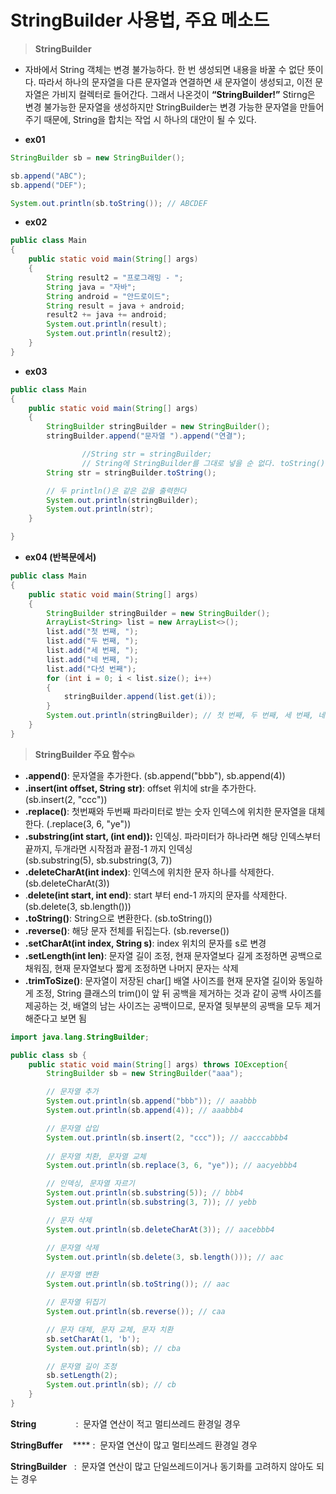 # StringBuilder 사용법, 주요 메소드
> **StringBuilder**
> 

 - 자바에서 String 객체는 변경 불가능하다. 한 번 생성되면 내용을 바꿀 수 없단 뜻이다. 따라서 하나의 문자열을 다른 문자열과 연결하면 새 문자열이 생성되고, 이전 문자열은 가비지 컬렉터로 들어간다. 
그래서 나온것이 **“StringBuilder!”** Stirng은 변경 불가능한 문자열을 생성하지만 StringBuilder는 변경 가능한 문자열을 만들어 주기 때문에, String을 합치는 작업 시 하나의 대안이 될 수 있다.

- **ex01**

```java
StringBuilder sb = new StringBuilder();

sb.append("ABC");
sb.append("DEF");

System.out.println(sb.toString()); // ABCDEF
```

- **ex02**

```java
public class Main
{
    public static void main(String[] args)
    {
        String result2 = "프로그래밍 - ";
        String java = "자바";
        String android = "안드로이드";
        String result = java + android;
        result2 += java += android;
        System.out.println(result);
        System.out.println(result2);
    }
}
```

- **ex03**

```java
public class Main
{
    public static void main(String[] args)
    {
        StringBuilder stringBuilder = new StringBuilder();
        stringBuilder.append("문자열 ").append("연결");

				//String str = stringBuilder;   
				// String에 StringBuilder를 그대로 넣을 순 없다. toString()을 붙여야 한다
        String str = stringBuilder.toString();

        // 두 println()은 같은 값을 출력한다
        System.out.println(stringBuilder);
        System.out.println(str);
    }

}
```

- **ex04 (반복문에서)**

```java
public class Main
{
    public static void main(String[] args)
    {
        StringBuilder stringBuilder = new StringBuilder();
        ArrayList<String> list = new ArrayList<>();
        list.add("첫 번째, ");
        list.add("두 번째, ");
        list.add("세 번째, ");
        list.add("네 번째, ");
        list.add("다섯 번째");
        for (int i = 0; i < list.size(); i++)
        {
            stringBuilder.append(list.get(i));
        }
        System.out.println(stringBuilder); // 첫 번째, 두 번째, 세 번째, 네 번째, 다섯 번째
    }
}
```



> **StringBuilder 주요 함수💥**
> 
- **.append()**: 문자열을 추가한다. (sb.append("bbb"), sb.append(4))
- **.insert(int offset, String str)**: offset 위치에 str을 추가한다. (sb.insert(2, "ccc"))
- **.replace()**: 첫번째와 두번째 파라미터로 받는 숫자 인덱스에 위치한 문자열을 대체한다. (.replace(3, 6, "ye"))
- **.substring(int start, (int end)):** 인덱싱. 파라미터가 하나라면 해당 인덱스부터 끝까지, 두개라면 시작점과 끝점-1 까지 인덱싱 (sb.substring(5), sb.substring(3, 7))
- **.deleteCharAt(int index)**: 인덱스에 위치한 문자 하나를 삭제한다. (sb.deleteCharAt(3))
- .**delete(int start, int end)**: start 부터 end-1 까지의 문자를 삭제한다. (sb.delete(3, sb.length()))
- **.toString()**: String으로 변환한다. (sb.toString())
- **.reverse()**: 해당 문자 전체를 뒤집는다. (sb.reverse())
- **.setCharAt(int index, String s)**: index 위치의 문자를 s로 변경
- **.setLength(int len)**: 문자열 길이 조정, 현재 문자열보다 길게 조정하면 공백으로 채워짐, 현재 문자열보다 짧게 조정하면 나머지 문자는 삭제
- **.trimToSize()**: 문자열이 저장된 char[] 배열 사이즈를 현재 문자열 길이와 동일하게 조정, String 클래스의 trim()이 앞 뒤 공백을 제거하는 것과 같이 공백 사이즈를 제공하는 것, 배열의 남는 사이즈는 공백이므로, 문자열 뒷부분의 공백을 모두 제거해준다고 보면 됨

```java
import java.lang.StringBuilder;

public class sb {
    public static void main(String[] args) throws IOException{
        StringBuilder sb = new StringBuilder("aaa");

        // 문자열 추가
        System.out.println(sb.append("bbb")); // aaabbb
        System.out.println(sb.append(4)); // aaabbb4

        // 문자열 삽입
        System.out.println(sb.insert(2, "ccc")); // aacccabbb4
        
        // 문자열 치환, 문자열 교체
        System.out.println(sb.replace(3, 6, "ye")); // aacyebbb4

        // 인덱싱, 문자열 자르기
        System.out.println(sb.substring(5)); // bbb4
        System.out.println(sb.substring(3, 7)); // yebb

        // 문자 삭제
        System.out.println(sb.deleteCharAt(3)); // aacebbb4

        // 문자열 삭제
        System.out.println(sb.delete(3, sb.length())); // aac

        // 문자열 변환
        System.out.println(sb.toString()); // aac

        // 문자열 뒤집기
        System.out.println(sb.reverse()); // caa

        // 문자 대체, 문자 교체, 문자 치환
        sb.setCharAt(1, 'b');
        System.out.println(sb); // cba

        // 문자열 길이 조정
        sb.setLength(2);
        System.out.println(sb); // cb
    }
}
```

**String**                :  문자열 연산이 적고 멀티쓰레드 환경일 경우

**StringBuffer**    **** :  문자열 연산이 많고 멀티쓰레드 환경일 경우

**StringBuilder**   :  문자열 연산이 많고 단일쓰레드이거나 동기화를 고려하지 않아도 되는 경우
